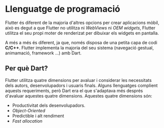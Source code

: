 <!-- TITLE: Llenguatge de programació -->
# Llenguatge de programació
Flutter és diferent de la majoria d'altres opcions per crear aplicacions mòbil, això es degut a que Flutter no utilitza ni *WebViews* ni *OEM widgets*, Flutter utilitza el seu propi moter de renderizat per dibuixar els widgets en pantalla.

A més a més és diferent, ja que, només disposa de una petita capa de codi **C/C++**. Flutter implementa la majoria del seu sistema (navegació gestual, animamació, framework ...) amb Dart.

## Per què Dart?

Flutter utilitza quatre dimensions per avaluar i considerar les necessitats dels autors, desenvolupadors i usuaris finals. Alguns llenguatges complient aquests requeriments, però Dart era el que s'adaptava més després d'avaluar aquestes quatre dimensions. Aquestes quatre dimensions són:

- Productivitat dels desenvolupadors.
- *Object-Oriented*
- Predictible i alt rendiment
- *Fast allocation*
